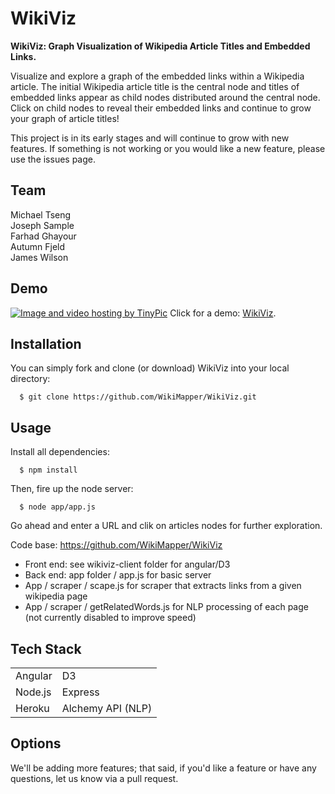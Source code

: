 WikiViz
=======

**WikiViz: Graph Visualization of Wikipedia Article Titles and Embedded Links.**

Visualize and explore a graph of the embedded links within a Wikipedia article. The initial Wikipedia article title is the central node and titles of embedded links appear as child nodes distributed around the central node. Click on child nodes to reveal their embedded links and continue to grow your graph of article titles!

This project is in its early stages and will continue to grow with new features. If something is not working or you would like a new feature, please use the issues page.

## Team
Michael Tseng   
Joseph Sample   
Farhad Ghayour   
Autumn Fjeld   
James Wilson

## Demo

<a href="http://tinypic.com?ref=5xzqe" target="_blank"><img src="http://i59.tinypic.com/5xzqe.png" border="0" alt="Image and video hosting by TinyPic"></a>
Click for a demo: <a href="http://wikiviz.herokuapp.com/" target="_blank">WikiViz</a>.

## Installation

You can simply fork and clone (or download) WikiViz into your local directory:

```
  $ git clone https://github.com/WikiMapper/WikiViz.git
```

## Usage

Install all dependencies:

```
  $ npm install
```

Then, fire up the node server:

```
  $ node app/app.js
```

Go ahead and enter a URL and clik on articles nodes for further exploration.

Code base: https://github.com/WikiMapper/WikiViz
  - Front end: see wikiviz-client folder for angular/D3
  - Back end: app folder / app.js for basic server
  - App / scraper / scape.js for scraper that extracts links from a given wikipedia page
  - App / scraper / getRelatedWords.js for NLP processing of each page (not currently disabled to improve speed)

## Tech Stack

<table>
<tr>
<td>Angular</td>
<td>D3</td>
</tr>

<tr>
<td>Node.js</td>
<td>Express</td>
</tr>

<tr>
<td>Heroku</td>
<td>Alchemy API (NLP)</td>
</tr>
</table>

## Options

We'll be adding more features; that said, if you'd like a feature or have any questions, let us know via a pull request.
